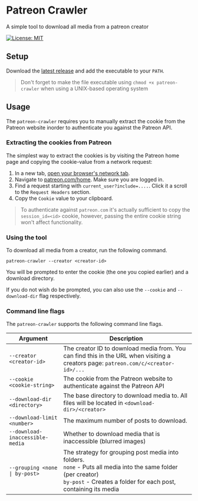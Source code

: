 # Patreon Crawler
A simple tool to download all media from a patreon creator

[![License: MIT](https://img.shields.io/badge/License-MIT-yellow.svg)](https://opensource.org/licenses/MIT)
<br>

## Setup
Download the [latest release](https://github.com/MatthiasHarzer/patreon-crawler/releases) and add the executable to your `PATH`.

> Don't forget to make the file executable using `chmod +x patreon-crawler` when using a UNIX-based operating system

## Usage

The `patreon-crawler` requires you to manually extract the cookie from the Patreon website inorder to authenticate you against the Patreon API. 

### Extracting the cookies from Patreon
The simplest way to extract the cookies is by visiting the Patreon home page and copying the cookie-value from a network request:

1. In a new tab, [open your browser's network tab](https://superuser.com/questions/1625410/is-there-a-shortcut-for-opening-the-dev-tools-network-tab-in-chrome).
2. Navigate to [patreon.com/home](https://www.patreon.com/home). Make sure you are logged in.
3. Find a request starting with `current_user?include=....`. Click it a scroll to the `Request Headers` section.
4. Copy the `Cookie` value to your clipboard.

> To authenticate against `patreon.com` it's actually sufficient to copy the `session_id=<id>` cookie, however, passing the entire cookie string won't affect functionality.

### Using the tool

To download all media from a creator, run the following command.

```shell
patreon-crawler --creator <creator-id>
```

You will be prompted to enter the cookie (the one you copied earlier) and a download directory. 

If you do not wish do be prompted, you can also use the `--cookie` and `--download-dir` flag respectively.

### Command line flags

The `patreon-crawler` supports the following command line flags.

| Argument                        | Description                                                                                                                                                                           |
|---------------------------------|---------------------------------------------------------------------------------------------------------------------------------------------------------------------------------------|
| `--creator <creator-id>`        | The creator ID to download media from. You can find this in the URL when visiting a creators page: `patreon.com/c/<creator-id>/...`                                                   |
| `--cookie <cookie-string>`      | The cookie from the Patreon website to authenticate against the Patreon API                                                                                                           |
| `--download-dir <directory>`    | The base directory to download media to. All files will be located in `<download-dir>/<creator>`                                                                                      |
| `--download-limit <number>`     | The maximum number of posts to download.                                                                                                                                              |
| `--download-inaccessible-media` | Whether to download media that is inaccessible (blurred images)                                                                                                                       |
| `--grouping <none \| by-post>`  | The strategy for grouping post media into folders. <br>`none` - Puts all media into the same folder (per creator)<br>`by-post` - Creates a folder for each post, containing its media |

